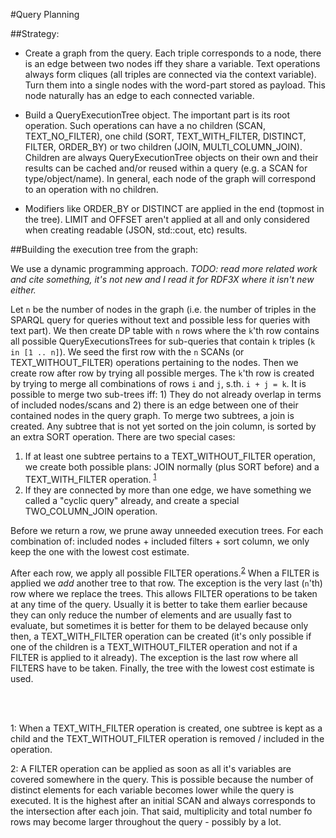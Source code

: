 #Query Planning


##Strategy:

* Create a graph from the query.
Each triple corresponds to a node, there is an edge between two nodes iff they share a variable.
Text operations always form cliques (all triples are connected via the context variable).
Turn them into a single nodes with the word-part stored as payload.
This node naturally has an edge to each connected variable.

* Build a QueryExecutionTree object.
The important part is its root operation.
Such operations can have a no children (SCAN, TEXT_NO_FILTER), one child (SORT, TEXT_WITH_FILTER, DISTINCT, FILTER, ORDER_BY) or two children (JOIN, MULTI_COLUMN_JOIN). 
Children are always QueryExecutionTree objects on their own and their results can be cached and/or reused within a query (e.g. a SCAN for type/object/name).
In general, each node of the graph will correspond to an operation with no children.

* Modifiers like ORDER_BY or DISTINCT are applied in the end (topmost in the tree). 
LIMIT and OFFSET aren't applied at all and only considered when creating readable (JSON, std::cout, etc) results.

##Building the execution tree from the graph:

We use a dynamic programming approach. _TODO: read more related work and cite something, it's not new and I read it for RDF3X where it isn't new either._

Let `n` be the number of nodes in the graph (i.e. the number of triples in the SPARQL query for queries without text and possible less for queries with text part). 
We then create DP table with `n` rows where the `k`'th row contains all possible QueryExecutionsTrees for sub-queries that contain `k` triples (`k in [1 .. n]`).
We seed the first row with the `n` SCANs (or TEXT_WITHOUT_FILTER) operations pertaining to the nodes. 
Then we create row after row by trying all possible merges.
The `k`'th row is created by trying to merge all combinations of rows `i` and `j`, s.th. `i + j = k`.
It is possible to merge two sub-trees iff: 1) They do not already overlap in terms of included nodes/scans and 2) there is an edge between one of their contained nodes in the query graph.
To merge two subtrees, a join is created. 
Any subtree that is not yet sorted on the join column, is sorted by an extra SORT operation.
There are two special cases: 
1) If at least one subtree pertains to a TEXT_WITHOUT_FILTER operation, we create both possible plans: JOIN normally (plus SORT before) and a TEXT_WITH_FILTER operation. <sup>[1](#textwfilter)</sup>
2) If they are connected by more than one edge, we have something we called a "cyclic query" already, and create a special TWO_COLUMN_JOIN operation.

Before we return a row, we prune away unneeded execution trees. 
For each combination of: included nodes + included filters + sort column, we only keep the one with the lowest cost estimate.

After each row, we apply all possible FILTER operations.<sup>[2](#filterfn)</sup> 
When a FILTER is applied we *add* another tree to that row. The exception is the very last (`n`'th) row where we replace the trees.
This allows FILTER operations to be taken at any time of the query. Usually it is better to take them earlier because they can only reduce the number of elements and are usually fast to evaluate, but sometimes it is better for them to be delayed because only then, a TEXT_WITH_FILTER operation can be created (it's only possible if one of the children is a TEXT_WITHOUT_FILTER operation and not if a FILTER is applied to it already).
The exception is the last row where all FILTERS have to be taken.
Finally, the tree with the lowest cost estimate is used.

\
&nbsp;

<a name="textwfilter">1</a>: When a TEXT_WITH_FILTER operation is created, one subtree is kept as a child and the TEXT_WITHOUT_FILTER operation is removed / included in the operation.

<a name="filterfn">2</a>: A FILTER operation can be applied as soon as all it's variables are covered somewhere in the query. This is possible because the number of distinct elements for each variable becomes lower while the query is executed. It is the highest after an initial SCAN and always corresponds to the intersection after each join. That said, multiplicity and total number fo rows may become larger throughout the query - possibly by a lot. 